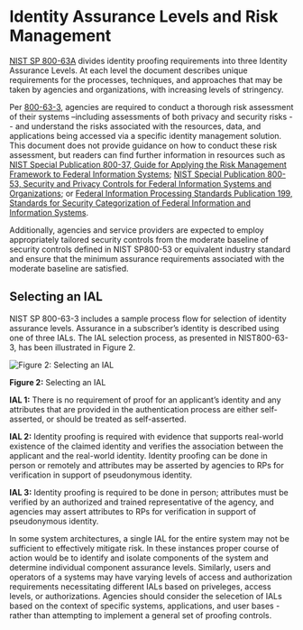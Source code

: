 # Identity Assurance Levels and Risk Management

[NIST SP 800-63A](https://pages.nist.gov/800-63-3/sp800-63a.html) divides identity proofing requirements into three Identity Assurance Levels. At each level the document describes unique requirements for the processes, techniques, and approaches that may be taken by agencies and organizations, with increasing levels of stringency.

Per [800-63-3](https://pages.nist.gov/800-63-3/), agencies are required to conduct a thorough risk assessment of their systems –including assessments of both privacy and security risks -- and understand the risks associated with the resources, data, and applications being accessed via a specific identity management solution. This document does not provide guidance on how to conduct these risk assessment, but readers can find further information in resources such as [NIST Special Publication 800-37, Guide for Applying the Risk Management Framework to Federal Information Systems](http://nvlpubs.nist.gov/nistpubs/SpecialPublications/NIST.SP.800-37r1.pdf); [NIST Special Publication 800-53, Security and Privacy Controls for Federal Information Systems and Organizations](http://nvlpubs.nist.gov/nistpubs/SpecialPublications/NIST.SP.800-53r4.pdf); or [Federal Information Processing Standards Publication 199, Standards for Security Categorization of Federal Information and Information Systems](http://nvlpubs.nist.gov/nistpubs/FIPS/NIST.FIPS.199.pdf).

Additionally, agencies and service providers are expected to employ appropriately tailored security controls from the moderate baseline of security controls defined in NIST SP800-53 or equivalent industry standard and ensure that the minimum assurance requirements associated with the moderate baseline are satisfied.

## Selecting an IAL

NIST SP 800-63-3 includes a sample process flow for selection of identity assurance levels. Assurance in a subscriber’s identity is described using one of three IALs. The IAL selection process, as presented in NIST800-63-3, has been illustrated in Figure 2.

![Figure 2: Selecting an IAL](https://github.com/usnistgov/800-63-3/blob/nist-pages/sp800-63-3/media/IAL_CYOA.png)

**Figure 2:** Selecting an IAL

**IAL 1:** There is no requirement of proof for an applicant’s identity and any attributes that are provided in the authentication process are either self-asserted, or should be treated as self-asserted.

**IAL 2:** Identity proofing is required with evidence that supports real-world existence of the claimed identity and verifies the association between the applicant and the real-world identity. Identity proofing can be done in person or remotely and attributes may be asserted by agencies to RPs for verification in support of pseudonymous identity.

**IAL 3:** Identity proofing is required to be done in person; attributes must be verified by an authorized and trained representative of the agency, and agencies may assert attributes to RPs for verification in support of pseudonymous identity.

In some system architectures, a single IAL for the entire system may not be sufficient to effectively mitigate risk. In these instances  proper course of action would be to identify and isolate components of the system and determine individual component assurance levels. Similarly, users and operators of a systems may have varying levels of access and authorization requirements necessitating different IALs based on priveleges, access levels, or authorizations. Agencies should consider the selecetion of IALs based on the context of specific systems, applications, and user bases - rather than attempting to implement a general set of proofing controls. 
